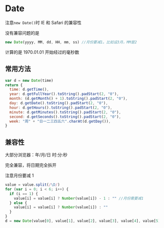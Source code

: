 # Date

注意`new Date()`时 IE 和 Safari 的兼容性

没有兼容问题的是

```js
new Date(yyyy, MM, dd, HH, mm, ss) //月份要减1。比如设3月，MM是2
```

计算的是 1970.01.01 开始经过的毫秒数

## 常用方法

```js
var d = new Date(time)
return {
  time: d.getTime(),
  year: d.getFullYear().toString().padStart(2, "0"),
  month: (d.getMonth() + 1).toString().padStart(2, "0"),
  day: d.getDate().toString().padStart(2, "0"),
  hour: d.getHours().toString().padStart(2, "0"),
  minute: d.getMinutes().toString().padStart(2, "0"),
  second: d.getSeconds().toString().padStart(2, "0"),
  week: "周" + "日一二三四五六".charAt(d.getDay()),
}
```

## 兼容性

大部分浏览器：年/月/日 时:分:秒

完全兼容，将日期完全拆开

注意月份要减 1

```js
value = value.split(/\D/)
for (var i = 0; i < 6; i++) {
  if (i == 1) {
    value[i] = value[i] ? Number(value[i]) - 1 : "" //月份需要减1
  } else {
    value[i] = value[i] ? Number(value[i]) : ""
  }
}
d = new Date(value[0], value[1], value[2], value[3], value[4], value[5])
```
